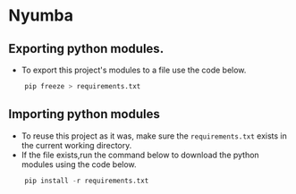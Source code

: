 # Nyumba

## Exporting python modules.

- To export this project's modules to a file use the code below.
```python
    pip freeze > requirements.txt
```

## Importing python modules

- To reuse this project as it was, make sure the ```requirements.txt``` exists in the current working directory. 
- If the file exists,run the command below to download the python modules using the code below.

```python
    pip install -r requirements.txt
```

